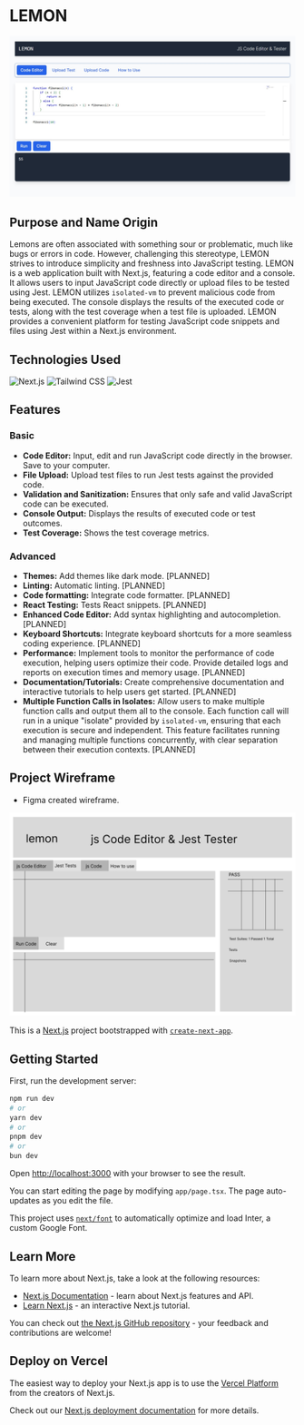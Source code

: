 # LEMON

![Mockup](images/mockup.jpg)

## Purpose and Name Origin

Lemons are often associated with something sour or problematic, much like bugs or errors in code. However, challenging this stereotype, LEMON strives to introduce simplicity and freshness into JavaScript testing. LEMON is a web application built with Next.js, featuring a code editor and a console. It allows users to input JavaScript code directly or upload files to be tested using Jest. LEMON utilizes `isolated-vm` to prevent malicious code from being executed. The console displays the results of the executed code or tests, along with the test coverage when a test file is uploaded. LEMON provides a convenient platform for testing JavaScript code snippets and files using Jest within a Next.js environment.

## Technologies Used

![Next.js](https://img.shields.io/badge/-Next.js-000000?style=flat-square&logo=next.js&logoColor=white)
![Tailwind CSS](https://img.shields.io/badge/-Tailwind%20CSS-38B2AC?style=flat-square&logo=tailwind-css&logoColor=white)
![Jest](https://img.shields.io/badge/-Jest-99424F?style=flat-square&logo=jest&logoColor=white)

## Features

### Basic

- **Code Editor:** Input, edit and run JavaScript code directly in the browser. Save to your computer.
- **File Upload:** Upload test files to run Jest tests against the provided code.
- **Validation and Sanitization:** Ensures that only safe and valid JavaScript code can be executed.
- **Console Output:** Displays the results of executed code or test outcomes.
- **Test Coverage:** Shows the test coverage metrics.

### Advanced

- **Themes:** Add themes like dark mode. [PLANNED]
- **Linting:** Automatic linting. [PLANNED]
- **Code formatting:** Integrate code formatter. [PLANNED]
- **React Testing:** Tests React snippets. [PLANNED]
- **Enhanced Code Editor:** Add syntax highlighting and autocompletion. [PLANNED]
- **Keyboard Shortcuts:** Integrate keyboard shortcuts for a more seamless coding experience. [PLANNED]
- **Performance:** Implement tools to monitor the performance of code execution, helping users optimize their code. Provide detailed logs and reports on execution times and memory usage. [PLANNED]
- **Documentation/Tutorials:** Create comprehensive documentation and interactive tutorials to help users get started. [PLANNED]
- **Multiple Function Calls in Isolates:** Allow users to make multiple function calls and output them all to the console. Each function call will run in a unique "isolate" provided by `isolated-vm`, ensuring that each execution is secure and independent. This feature facilitates running and managing multiple functions concurrently, with clear separation between their execution contexts. [PLANNED]

## Project Wireframe

- Figma created wireframe.

![Wireframe](images/wireframe.png)

This is a [Next.js](https://nextjs.org/) project bootstrapped with [`create-next-app`](https://github.com/vercel/next.js/tree/canary/packages/create-next-app).

## Getting Started

First, run the development server:

```bash
npm run dev
# or
yarn dev
# or
pnpm dev
# or
bun dev
```

Open [http://localhost:3000](http://localhost:3000) with your browser to see the result.

You can start editing the page by modifying `app/page.tsx`. The page auto-updates as you edit the file.

This project uses [`next/font`](https://nextjs.org/docs/basic-features/font-optimization) to automatically optimize and load Inter, a custom Google Font.

## Learn More

To learn more about Next.js, take a look at the following resources:

- [Next.js Documentation](https://nextjs.org/docs) - learn about Next.js features and API.
- [Learn Next.js](https://nextjs.org/learn) - an interactive Next.js tutorial.

You can check out [the Next.js GitHub repository](https://github.com/vercel/next.js/) - your feedback and contributions are welcome!

## Deploy on Vercel

The easiest way to deploy your Next.js app is to use the [Vercel Platform](https://vercel.com/new?utm_medium=default-template&filter=next.js&utm_source=create-next-app&utm_campaign=create-next-app-readme) from the creators of Next.js.

Check out our [Next.js deployment documentation](https://nextjs.org/docs/deployment) for more details.
